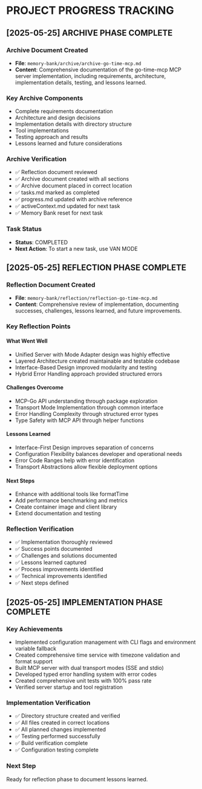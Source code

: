 # PROJECT PROGRESS TRACKING

## [2025-05-25] ARCHIVE PHASE COMPLETE

### Archive Document Created
- **File**: `memory-bank/archive/archive-go-time-mcp.md`
- **Content**: Comprehensive documentation of the go-time-mcp MCP server implementation, including requirements, architecture, implementation details, testing, and lessons learned.

### Key Archive Components
- Complete requirements documentation
- Architecture and design decisions
- Implementation details with directory structure
- Tool implementations
- Testing approach and results
- Lessons learned and future considerations

### Archive Verification
- ✅ Reflection document reviewed
- ✅ Archive document created with all sections
- ✅ Archive document placed in correct location
- ✅ tasks.md marked as completed
- ✅ progress.md updated with archive reference
- ✅ activeContext.md updated for next task
- ✅ Memory Bank reset for next task

### Task Status
- **Status**: COMPLETED
- **Next Action**: To start a new task, use VAN MODE

## [2025-05-25] REFLECTION PHASE COMPLETE

### Reflection Document Created
- **File**: `memory-bank/reflection/reflection-go-time-mcp.md`
- **Content**: Comprehensive review of implementation, documenting successes, challenges, lessons learned, and future improvements.

### Key Reflection Points

#### What Went Well
- Unified Server with Mode Adapter design was highly effective
- Layered Architecture created maintainable and testable codebase
- Interface-Based Design improved modularity and testing
- Hybrid Error Handling approach provided structured errors

#### Challenges Overcome
- MCP-Go API understanding through package exploration
- Transport Mode Implementation through common interface
- Error Handling Complexity through structured error types
- Type Safety with MCP API through helper functions

#### Lessons Learned
- Interface-First Design improves separation of concerns
- Configuration Flexibility balances developer and operational needs
- Error Code Ranges help with error identification
- Transport Abstractions allow flexible deployment options

#### Next Steps
- Enhance with additional tools like formatTime
- Add performance benchmarking and metrics
- Create container image and client library
- Extend documentation and testing

### Reflection Verification
- ✅ Implementation thoroughly reviewed
- ✅ Success points documented
- ✅ Challenges and solutions documented
- ✅ Lessons learned captured
- ✅ Process improvements identified
- ✅ Technical improvements identified
- ✅ Next steps defined

## [2025-05-25] IMPLEMENTATION PHASE COMPLETE

### Key Achievements
- Implemented configuration management with CLI flags and environment variable fallback
- Created comprehensive time service with timezone validation and format support
- Built MCP server with dual transport modes (SSE and stdio)
- Developed typed error handling system with error codes
- Created comprehensive unit tests with 100% pass rate
- Verified server startup and tool registration

### Implementation Verification
- ✅ Directory structure created and verified
- ✅ All files created in correct locations
- ✅ All planned changes implemented
- ✅ Testing performed successfully
- ✅ Build verification complete
- ✅ Configuration testing complete

### Next Step
Ready for reflection phase to document lessons learned. 